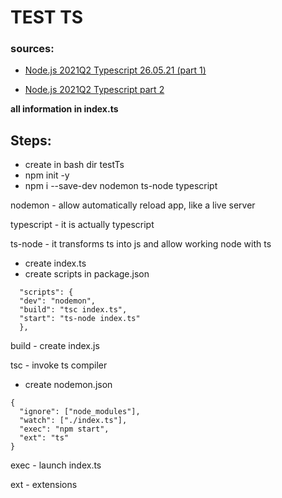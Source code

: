 # TEST TS

### sources:

+ [Node.js 2021Q2 Typescript 26.05.21 (part 1) ]( https://www.youtube.com/watch?v=I_aTbZcH8Do)

+ [Node.js 2021Q2 Typescript part 2 ](https://www.youtube.com/watch?v=CegrbRXGw20)

**all information in index.ts**

## Steps:

* create in bash dir testTs
* npm init -y
* npm i --save-dev nodemon ts-node typescript

nodemon - allow automatically reload app, like a live server

typescript - it is actually typescript

ts-node - it transforms ts into js and allow working node with ts

* create index.ts
* create scripts in package.json

```
  "scripts": {
  "dev": "nodemon",
  "build": "tsc index.ts",
  "start": "ts-node index.ts"
  },
```

build - create index.js

tsc - invoke ts compiler

* create nodemon.json

```
{
  "ignore": ["node_modules"],
  "watch": ["./index.ts"],
  "exec": "npm start",
  "ext": "ts"
}
```

exec - launch index.ts

ext - extensions
